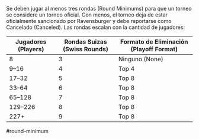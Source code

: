 Se deben jugar al menos tres rondas (Round Minimums) para que un torneo se considere un torneo oficial. Con menos, el torneo deja de estar oficialmente sancionado por Ravensburger y debe reportarse como Cancelado (Canceled). Las rondas escalan con la cantidad de jugadores:

| Jugadores (Players) | Rondas Suizas (Swiss Rounds) | Formato de Eliminación (Playoff Format) |
| ------------------- | ---------------------------- | --------------------------------------- |
| 8                   | 3                            | Ninguno (None)                          |
| 9–16                | 4                            | Top 4                                   |
| 17–32               | 5                            | Top 8                                   |
| 33–64               | 6                            | Top 8                                   |
| 65–128              | 7                            | Top 8                                   |
| 129–226             | 8                            | Top 8                                   |
| 227+                | 9                            | Top 8                                   |
#round-minimum